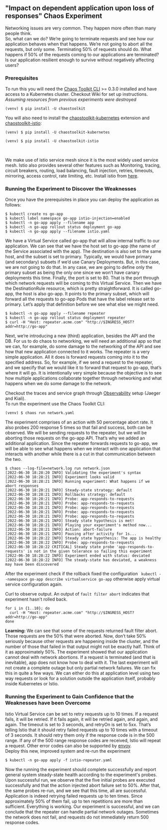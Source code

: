 ## "Impact on dependent application upon loss of responses" Chaos Experiment

Networking issues are very common. They happen more often than many people think.<br>
So, what can we do?
We’re going to terminate requests and see how our application behaves when that happens. We’re not going to abort all the requests, but only some. Terminating 50% of requests should do.
What happens if 50% of the requests coming to our applications are terminated? Is our application resilient enough to survive without negatively affecting users?


### Prerequisites

To run this you will need the [Chaos Toolkit CLI][chaos-toolkit] >= 0.3.0
installed and have access to a Kubernetes cluster. Checkout Wiki for set up instructions.<br>
*Assuming resources from previous experiments were destroyed*<br>

```shell
(venv) $ pip install -U chaostoolkit
```

[chaos-toolkit]: https://github.com/chaostoolkit/chaostoolkit
[minikube]: https://kubernetes.io/docs/getting-started-guides/minikube/

You will also need to install the [chaostoolkit-kubernetes][chaosk8s] extension and [chaostoolkit-istio][chaosistio]:

```shell
(venv) $ pip install -U chaostoolkit-kubernetes
```

[chaosk8s]: https://github.com/chaostoolkit/chaostoolkit-kubernetes

```shell
(venv) $ pip install -U chaostoolkit-istio
```

[chaosistio]: https://github.com/chaostoolkit/chaostoolkit-istio

<br>

We make use of istio service mesh since it is the most widely used service mesh. Istio also provides several other features such as Monitoring, tracing, circuit breakers, routing, load balancing, fault injection, retries, timeouts, mirroring, access control, rate limiting, etc. Install istio from [here](../../cluster-setup-multiprovider/istio.sh).

### Running the Experiment to Discover the Weaknesses

Once you have the prerequisites in place you can deploy the application as follows:

```shell
$ kubectl create ns go-app
$ kubectl label namespace go-app istio-injection=enabled
$ kubectl -n go-app apply --filename app
$ kubectl -n go-app rollout status deployment go-app
$ kubectl -n go-app apply --filename istio.yaml
``` 

We have a Virtual Service called go-app that will allow internal traffic to our application. We can see that we have the host set to go-app (the name of the Service associated with the app). The destination is also set to the same host, and the subset is set to primary. Typically, we would have primary (and secondary) subsets if we’d use Canary Deployments. But, in this case, we are not going to do that. In any case, we are going to define only the primary subset as being the only one since we won’t have canary deployments this time. Finally, the port is set to 80. That is the port through which network requests will be coming to this Virtual Service.
Then we have the DestinationRule resource, which is pretty straightforward. It is called go-app, the host is also go-app. It points to the primary subset, which will forward all the requests to go-app Pods that have the label release set to primary.
Let’s apply that definition before we see what else we might need.<br>

```shell
$ kubectl -n go-app apply --filename repeater
$ kubectl -n go-app rollout status deployment repeater
$ curl -H "Host: repeater.acme.com" "http://$INGRESS_HOST?addr=http://go-app"
``` 

Next, we’re introducing a new (third) application, besides the API and the DB. For us to do chaos to networking, we will need an additional app so that we can, for example, do some damage to the networking of the API and see how that new application connected to it works.
The repeater is a very simple application. All it does is forward requests coming into it to the specified address. So, for example, if we send a request to the repeater, and we specify that we would like it to forward that request to go-app, that’s where it will go. It is intentionally very simple because the objective is to see how multiple applications collaborate together through networking and what happens when we do some damage to the network.
<br>

Checkout the traces and service graph through [Observability](https://github.com/Pranav-SA/thesis-support-examples/wiki/Observability) setup (Jaeger and Kiali).
<br>
To run the experiment use the Chaos Toolkit CLI:

```shell
(venv) $ chaos run network.yaml
```

The experiment comprises of an action with 50 percentage abort rate. It also probes 200 response 5 times so that fail and success, both can be observed. We will be sending requests to the repeater, but we will be aborting those requests on the go-app API. That’s why we added an additional application. Since the repeater forwards requests to go-app, we will be able to see what happens when we interact with one application that interacts with another while there is a cut in that communication between the two.

```shell
$ chaos --log-file=network.log run network.json 
[2022-06-30 18:28:20 INFO] Validating the experiment's syntax
[2022-06-30 18:28:21 INFO] Experiment looks valid
[2022-06-30 18:28:21 INFO] Running experiment: What happens if we abort responses
[2022-06-30 18:28:21 INFO] Steady-state strategy: default
[2022-06-30 18:28:21 INFO] Rollbacks strategy: default
[2022-06-30 18:28:21 INFO] Probe: app-responds-to-requests
[2022-06-30 18:28:21 INFO] Probe: app-responds-to-requests
[2022-06-30 18:28:21 INFO] Probe: app-responds-to-requests
[2022-06-30 18:28:21 INFO] Probe: app-responds-to-requests
[2022-06-30 18:28:21 INFO] Probe: app-responds-to-requests
[2022-06-30 18:28:21 INFO] Steady state hypothesis is met!
[2022-06-30 18:28:21 INFO] Playing your experiment's method now...
[2022-06-30 18:28:21 INFO] Action: abort-failure
[2022-06-30 18:28:21 INFO] Pausing after activity for 1s...
[2022-06-30 18:28:22 INFO] Steady state hypothesis: The app is healthy
[2022-06-30 18:28:22 INFO] Probe: app-responds-to-requests
[2022-06-30 18:28:22 CRITICAL] Steady state probe 'app-responds-to-requests' is not in the given tolerance so failing this experiment
[2022-06-30 18:28:22 INFO] Experiment ended with status: deviated
[2022-06-30 18:28:22 INFO] The steady-state has deviated, a weakness may have been discovered
```

After the experiment check if the rollback fixed the configuration `
kubectl --namespace go-app describe virtualservice go-app` otherwise apply virtual service configuration again.<br>

Curl to observe output. An output of `fault filter abort` indicates that experiment hasn't rolled back.
```shell
for i in {1..10}; do 
  curl -H "Host: repeater.acme.com" "http://$INGRESS_HOST?addr=http://go-app"
done
```

**Learning:** We can see that some of the requests returned fault filter abort. Those requests are the 50% that were aborted. Now, don’t take 50% seriously because other requests are happening inside the cluster, and the number of those that failed in that output might not be exactly half. Think of it as approximately 50%.
The experiment showed that our application cannot deal with network abortions. If a request is terminated (and that is inevitable), app does not know how to deal with it. The last experiment will not create a complete outage but only partial network failures. We can fix this in quite a few ways. We can either do this at application level using two way requests or look for a solution outside the application itself, probably inside Kubernetes or Istio.


### Running the Experiment to Gain Confidence that the Weaknesses have been Overcome

Istio Virtual Service can be set to retry requests up to 10 times. If a request fails, it will be retried. If it fails again, it will be retried again, and again, and again. The timeout is set to 3 seconds, and retryOn is set to 5xx. That’s telling Istio that it should retry failed requests up to 10 times with a timeout of 3 seconds. It should retry them only if the response code is in the 500 range. If any of the 500 range response codes are received, Istio will repeat a request.
Other error codes can also be supported by [envoy](https://www.envoyproxy.io/docs/envoy/latest/configuration/http/http_filters/router_filter#x-envoy-retry-on).
<br>
Deploy this new, improved system and re-run the experiment
```shell
$ kubectl -n go-app apply -f istio-repeater.yaml
```

Now the running the experiment should complete successfully and report general system
steady-state health according to the experiment's probes.
<br>
Upon successful run, we observe that the five initial probes are executed successfully and that the action injected abort failure set to 50%. After that, the same probes re-run, and we see that this time, all are successful. Application is indeed retrying failed requests up to ten times. Since approximately 50% of them fail, up to ten repetitions are more than sufficient.
Everything is working. Our experiment is successful, and we can conclude that the repeater can handle partial network outages.
Sometimes the network does not fail, and requests do not immediately return 500 response codes.
